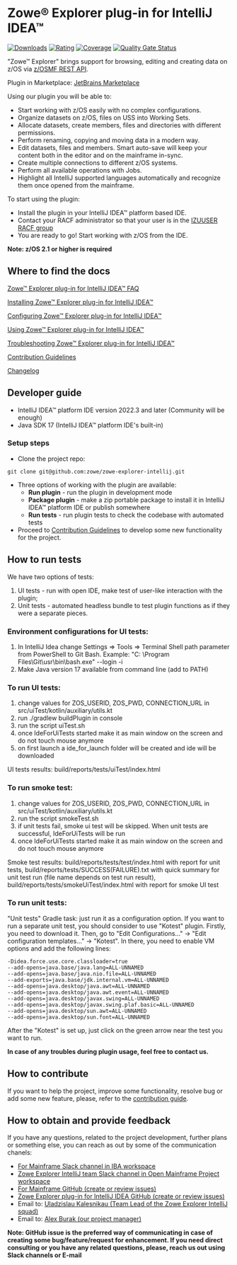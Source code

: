 # Zowe® Explorer plug-in for IntelliJ IDEA™

[![Downloads](https://img.shields.io/jetbrains/plugin/d/18688-zowe-explorer)](https://plugins.jetbrains.com/plugin/18688-zowe-explorer)
[![Rating](https://img.shields.io/jetbrains/plugin/r/rating/18688-zowe-explorer)](https://plugins.jetbrains.com/plugin/18688-zowe-explorer)
[![Coverage](https://sonarcloud.io/api/project_badges/measure?project=zowe_zowe-explorer-intellij&metric=coverage)](https://sonarcloud.io/dashboard?id=zowe_zowe-explorer-intellij)
[![Quality Gate Status](https://sonarcloud.io/api/project_badges/measure?project=zowe_zowe-explorer-intellij&metric=alert_status)](https://sonarcloud.io/dashboard?id=zowe_zowe-explorer-intellij)

"Zowe™ Explorer" brings support for browsing, editing and creating data on z/OS
via [z/OSMF REST API](https://www.ibm.com/docs/en/zos/2.4.0?topic=guide-using-zosmf-rest-services).

Plugin in Marketplace: [JetBrains Marketplace](https://plugins.jetbrains.com/plugin/18688-zowe-explorer)

Using our plugin you will be able to:

* Start working with z/OS easily with no complex configurations.
* Organize datasets on z/OS, files on USS into Working Sets.
* Allocate datasets, create members, files and directories with different permissions.
* Perform renaming, copying and moving data in a modern way.
* Edit datasets, files and members. Smart auto-save will keep your content both in the editor and on the mainframe
  in-sync.
* Create multiple connections to different z/OS systems.
* Perform all available operations with Jobs.
* Highlight all IntelliJ supported languages automatically and recognize them once opened from the mainframe.

To start using the plugin:

* Install the plugin in your IntelliJ IDEA™ platform based IDE.
* Contact your RACF administrator so that your user is in
  the [IZUUSER RACF group](https://www.ibm.com/docs/en/zos/2.4.0?topic=guide-security-structures-zosmf)
* You are ready to go! Start working with z/OS from the IDE.

**Note: z/OS 2.1 or higher is required**

## Where to find the docs

[Zowe™ Explorer plug-in for IntelliJ IDEA™ FAQ](https://docs.zowe.org/stable/getting-started/zowe_faq#zowe-intellij-plug-in-incubator-faq)

[Installing Zowe™ Explorer plug-in for IntelliJ IDEA™](https://docs.zowe.org/stable/user-guide/intellij-install)

[Configuring Zowe™ Explorer plug-in for IntelliJ IDEA™](https://docs.zowe.org/stable/user-guide/intellij-configure)

[Using Zowe™ Explorer plug-in for IntelliJ IDEA™](https://docs.zowe.org/stable/user-guide/intellij-using)

[Troubleshooting Zowe™ Explorer plug-in for IntelliJ IDEA™](https://docs.zowe.org/stable/troubleshoot/troubleshoot-intellij)

[Contribution Guidelines](https://github.com/zowe/zowe-explorer-intellij/blob/main/CONTRIBUTING.md)

[Changelog](https://github.com/zowe/zowe-explorer-intellij/blob/main/CONTRIBUTING.md)

## Developer guide

- IntelliJ IDEA™ platform IDE version 2022.3 and later (Community will be enough)
- Java SDK 17 (IntelliJ IDEA™ platform IDE's built-in)

### Setup steps
- Clone the project repo:

``git clone git@github.com:zowe/zowe-explorer-intellij.git``

- Three options of working with the plugin are available:
    - **Run plugin** - run the plugin in development mode
    - **Package plugin** - make a zip portable package to install it in IntelliJ IDEA™ platform IDE or publish somewhere
    - **Run tests** - run plugin tests to check the codebase with automated tests
- Proceed to [Contribution Guidelines](#how-to-contribute) to develop some new functionality for the project.

## How to run tests

We have two options of tests:

1. UI tests - run with open IDE, make test of user-like interaction with the plugin;
2. Unit tests - automated headless bundle to test plugin functions as if they were a separate pieces.

### Environment configurations for UI tests:

1. In IntelliJ Idea change Settings => Tools => Terminal Shell path parameter from PowerShell to Git Bash. Example: "C:
   \Program Files\Git\usr\bin\bash.exe" --login -i
2. Make Java version 17 available from command line (add to PATH)

### To run UI tests:

1. change values for ZOS_USERID, ZOS_PWD, CONNECTION_URL in src/uiTest/kotlin/auxiliary/utils.kt
2. run ./gradlew buildPlugin in console
4. run the script uiTest.sh
5. once IdeForUiTests started make it as main window on the screen and do not touch mouse anymore
6. on first launch a ide_for_launch folder will be created and ide will be downloaded

UI tests results: build/reports/tests/uiTest/index.html

### To run smoke test:

1. change values for ZOS_USERID, ZOS_PWD, CONNECTION_URL in src/uiTest/kotlin/auxiliary/utils.kt
2. run the script smokeTest.sh
3. if unit tests fail, smoke ui test will be skipped. When unit tests are successful, IdeForUiTests will be run
4. once IdeForUiTests started make it as main window on the screen and do not touch mouse anymore

Smoke test results: build/reports/tests/test/index.html with report for unit tests,
build/reports/tests/SUCCESS(FAILURE).txt with quick summary for unit test run (file name depends on test run result),
build/reports/tests/smokeUiTest/index.html with report for smoke UI test

### To run unit tests:

"Unit tests" Gradle task: just run it as a configuration option.
If you want to run a separate unit test, you should consider to use "Kotest" plugin.
Firstly, you need to download it. Then, go to "Edit Configurations..." -> "Edit configuration templates..." -> "Kotest".
In there, you need to enable VM options and add the following lines:

```
-Didea.force.use.core.classloader=true 
--add-opens=java.base/java.lang=ALL-UNNAMED
--add-opens=java.base/java.nio.file=ALL-UNNAMED
--add-exports=java.base/jdk.internal.vm=ALL-UNNAMED
--add-opens=java.desktop/java.awt=ALL-UNNAMED
--add-opens=java.desktop/java.awt.event=ALL-UNNAMED
--add-opens=java.desktop/javax.swing=ALL-UNNAMED
--add-opens=java.desktop/javax.swing.plaf.basic=ALL-UNNAMED
--add-opens=java.desktop/sun.awt=ALL-UNNAMED
--add-opens=java.desktop/sun.font=ALL-UNNAMED
```

After the "Kotest" is set up, just click on the green arrow near the test you want to run.

**In case of any troubles during plugin usage, feel free to contact us.**

## How to contribute

If you want to help the project, improve some functionality, resolve bug or add some new feature, please, refer to
the [contribution guide](CONTRIBUTING.md).

## How to obtain and provide feedback

If you have any questions, related to the project development, further plans or something else, you can reach as out by
some of the communication chanels:

* [For Mainframe Slack channel in IBA workspace](https://iba-mainframe-tools.slack.com/archives/C01V4MZL9DH)
* [Zowe Explorer IntelliJ team Slack channel in Open Mainframe Project workspace](https://openmainframeproject.slack.com/archives/C020BGPSU0M)
* [For Mainframe GitHub (create or review issues)](https://github.com/for-mainframe/For-Mainframe/issues)
* [Zowe Explorer plug-in for IntelliJ IDEA GitHub (create or review issues)](https://github.com/zowe/zowe-explorer-intellij/issues)
* Email to: <a href="mailto:ukalesnikau@ibagroup.eu">Uladzislau Kalesnikau (Team Lead of the Zowe Explorer IntelliJ squad)</a>
* Email to: <a href="mailto:aburak@ibagroup.eu">Alex Burak (our project manager)</a>

**Note: GitHub issue is the preferred way of communicating in case of creating some bug/feature/request for enhancement.
If you need direct consulting or you have any related questions, please, reach us out using Slack channels or E-mail**
